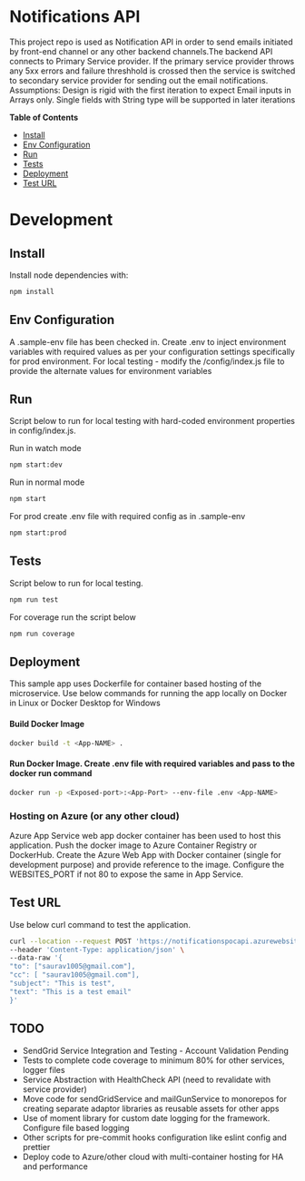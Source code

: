 # Notifications API

This project repo is used as Notification API in order to send emails initiated by front-end channel or any other backend channels.The backend API connects to Primary Service provider. If the primary service provider throws any 5xx errors and failure threshhold is crossed then the service is switched to secondary service provider for sending out the email notifications.
Assumptions: Design is rigid with the first iteration to expect Email inputs in Arrays only. Single fields with String type will be supported in later iterations

**Table of Contents**

- [Install](#install)
- [Env Configuration](#envconfig)
- [Run](#run)
- [Tests](#tests)
- [Deployment](#deployment)
- [Test URL](#test-url)

# Development

## Install

Install node dependencies with:

```sh
npm install
```

## Env Configuration

A .sample-env file has been checked in. Create .env to inject environment variables with required values as per your configuration settings specifically for prod environment.
For local testing - modify the /config/index.js file to provide the alternate values for environment variables

## Run

Script below to run for local testing with hard-coded environment properties in config/index.js.

Run in watch mode

```sh
npm start:dev
```

Run in normal mode

```sh
npm start
```

For prod create .env file with required config as in .sample-env

```sh
npm start:prod
```

## Tests

Script below to run for local testing.

```sh
npm run test
```

For coverage run the script below

```sh
npm run coverage
```

## Deployment

This sample app uses Dockerfile for container based hosting of the microservice. Use below commands for running the app locally on Docker in Linux or Docker Desktop for Windows

#### Build Docker Image

```sh
docker build -t <App-NAME> .
```

#### Run Docker Image. Create .env file with required variables and pass to the docker run command

```sh
docker run -p <Exposed-port>:<App-Port> --env-file .env <App-NAME>
```

### Hosting on Azure (or any other cloud)

Azure App Service web app docker container has been used to host this application. Push the docker image to Azure Container Registry or DockerHub. Create the Azure Web App with Docker container (single for development purpose) and provide reference to the image.
Configure the WEBSITES_PORT if not 80 to expose the same in App Service.

## Test URL

Use below curl command to test the application.

```sh
curl --location --request POST 'https://notificationspocapi.azurewebsites.net/api/v1/notifications/email' \
--header 'Content-Type: application/json' \
--data-raw '{
"to": ["saurav1005@gmail.com"],
"cc": [ "saurav1005@gmail.com"],
"subject": "This is test",
"text": "This is a test email"
}'
```

## TODO

- SendGrid Service Integration and Testing - Account Validation Pending
- Tests to complete code coverage to minimum 80% for other services, logger files
- Service Abstraction with HealthCheck API (need to revalidate with service provider)
- Move code for sendGridService and mailGunService to monorepos for creating separate adaptor libraries as reusable assets for other apps
- Use of moment library for custom date logging for the framework. Configure file based logging
- Other scripts for pre-commit hooks configuration like eslint config and prettier
- Deploy code to Azure/other cloud with multi-container hosting for HA and performance
